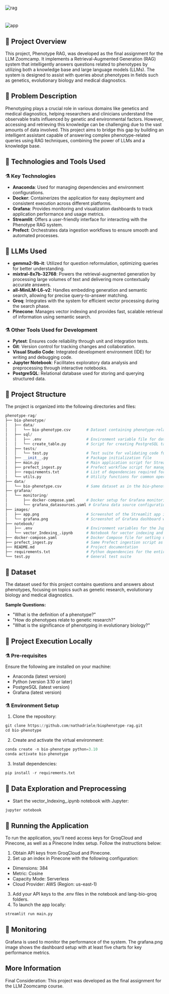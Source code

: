 
![rag](https://github.com/user-attachments/assets/530d822a-f48b-487c-b97a-9845462fcd08)
#
![app](https://github.com/user-attachments/assets/38ac1d64-2eaf-436a-8c9d-e7c3eec72fae)

## 🧬 Project Overview 
This project, Phenotype RAG, was developed as the final assignment for the LLM Zoomcamp. It implements a Retrieval-Augmented Generation (RAG) system that intelligently answers questions related to phenotypes by utilizing both a knowledge base and large language models (LLMs). The system is designed to assist with queries about phenotypes in fields such as genetics, evolutionary biology and medical diagnostics. 

## 🧬 Problem Description
Phenotyping plays a crucial role in various domains like genetics and medical diagnostics, helping researchers and clinicians understand the observable traits influenced by genetic and environmental factors. However, accessing and retrieving this knowledge can be challenging due to the vast amounts of data involved. This project aims to bridge this gap by building an intelligent assistant capable of answering complex phenotype-related queries using RAG techniques, combining the power of LLMs and a knowledge base.

## 🧬 Technologies and Tools Used
### ⚗️ Key Technologies

- **Anaconda**: Used for managing dependencies and environment configurations.
- **Docker**: Containerizes the application for easy deployment and consistent execution across different platforms.
- **Grafana**: Provides monitoring and visualization dashboards to track application performance and usage metrics.
- **Streamlit**: Offers a user-friendly interface for interacting with the Phenotype RAG system.
- **Prefect**: Orchestrates data ingestion workflows to ensure smooth and automated processes.

## 🧬 LLMs Used
- **gemma2-9b-it**: Utilized for question reformulation, optimizing queries for better understanding.
- **mixtral-8x7b-32768**: Powers the retrieval-augmented generation by processing large volumes of text and delivering more contextually accurate answers.
- **all-MiniLM-L6-v2**: Handles embedding generation and semantic search, allowing for precise query-to-answer matching.
- **Groq**: Integrates with the system for efficient vector processing during the search phase.
- **Pinecone**: Manages vector indexing and provides fast, scalable retrieval of information using semantic search.

### ⚗️ Other Tools Used for Development
- **Pytest**: Ensures code reliability through unit and integration tests.
- **Git**: Version control for tracking changes and collaboration.
- **Visual Studio Code**: Integrated development environment (IDE) for writing and debugging code.
- **Jupyter Notebook**: Facilitates exploratory data analysis and preprocessing through interactive notebooks.
- **PostgreSQL**: Relational database used for storing and querying structured data.

## 🧬 Project Structure
The project is organized into the following directories and files:

```py
phenotype-rag/
├── bio-phenotype/
│   ├── data/
│   │   └── bio-phenotype.csv       # Dataset containing phenotype-related questions and answers
│   ├── sql/
│   │   ├── .env                    # Environment variable file for database configuration
│   │   └── create_table.py         # Script for creating PostgreSQL tables
│   ├── tests/
│   │   └── test.py                 # Test suite for validating code functionality
│   ├── __init__.py                 # Package initialization file
│   ├── main.py                     # Main application script for Streamlit interface
│   ├── prefect_ingest.py           # Prefect workflow script for managing data ingestion
│   ├── requirements.txt            # List of dependencies required for the project
│   └── utils.py                    # Utility functions for common operations
├── data/
│   └── bio-phenotype.csv           # Same dataset as in the bio-phenotype/data folder
├── grafana/
│   └── monitoring/
│       ├── docker-compose.yaml     # Docker setup for Grafana monitoring
│       └── grafana_datasources.yaml # Grafana data source configuration
├── images/
│   ├── app.png                     # Screenshot of the Streamlit app interface
│   └── grafana.png                 # Screenshot of Grafana dashboard with performance metrics
├── notebook/
│   ├── .env                        # Environment variables for the Jupyter notebook
│   └── vector_Indexing_.ipynb      # Notebook for vector indexing and semantic search
├── docker-compose.yaml             # Docker Compose file for setting up the project environment
├── prefect_ingest.py               # Same Prefect ingestion script as in bio-phenotype folder
├── README.md                       # Project documentation
├── requirements.txt                # Python dependencies for the entire project
└── test.py                         # General test suite
```

## 🧬 Dataset
The dataset used for this project contains questions and answers about phenotypes, focusing on topics such as genetic research, evolutionary biology and medical diagnostics.

**Sample Questions:**
- "What is the definition of a phenotype?"
- "How do phenotypes relate to genetic research?"
- "What is the significance of phenotyping in evolutionary biology?"

## 🧬 Project Execution Locally
### ⚗️ Pre-requisites
Ensure the following are installed on your machine:

- Anaconda (latest version)
- Python (version 3.10 or later)
- PostgreSQL (latest version)
- Grafana (latest version)

### ⚗️ Environment Setup
1. Clone the repository:
   
```py
git clone https://github.com/nathadriele/biophenotype-rag.git
cd bio-phenotype
```

2. Create and activate the virtual environment:
   
```py
conda create -n bio-phenotype python=3.10
conda activate bio-phenotype
```

3. Install dependencies:
   
```py
pip install -r requirements.txt
```

## 🧬 Data Exploration and Preprocessing
- Start the vector_Indexing_.ipynb notebook with Jupyter:
  
```py
jupyter notebook
```

## 🧬 Running the Application
To run the application, you'll need access keys for GroqCloud and Pinecone, as well as a Pinecone Index setup. Follow the instructions below:

1. Obtain API keys from GroqCloud and Pinecone.
2. Set up an index in Pinecone with the following configuration:

- Dimensions: 384
- Metric: Cosine
- Capacity Mode: Serverless
- Cloud Provider: AWS (Region: us-east-1)
3. Add your API keys to the .env files in the notebook and lang-bio-groq folders.
4. To launch the app locally:
  
```py
streamlit run main.py
```

## 🧬 Monitoring
Grafana is used to monitor the performance of the system. The grafana.png image shows the dashboard setup with at least five charts for key performance metrics.

## More Information
Final Consideration: This project was developed as the final assignment for the LLM Zoomcamp course.



